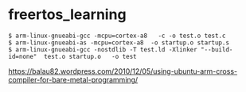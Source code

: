 # freertos_learning
```
$ arm-linux-gnueabi-gcc -mcpu=cortex-a8   -c -o test.o test.c
$ arm-linux-gnueabi-as -mcpu=cortex-a8  -o startup.o startup.s
$ arm-linux-gnueabi-gcc -nostdlib -T test.ld -Xlinker "--build-id=none"  test.o startup.o   -o test
```

https://balau82.wordpress.com/2010/12/05/using-ubuntu-arm-cross-compiler-for-bare-metal-programming/
